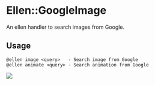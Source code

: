 # Ellen::GoogleImage
An ellen handler to search images from Google.

## Usage
```
@ellen image <query>   - Search image from Google
@ellen animate <query> - Search animation from Google
```

![](https://raw.githubusercontent.com/r7kamura/ellen-google_image/master/images/screenshot.png)
